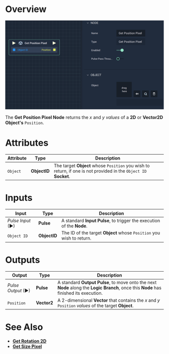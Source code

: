 # Overview

![The Get Position Pixel Node.](../../../.gitbook/assets/getpixelposition.png)

The **Get Position Pixel Node** returns the *x* and *y values* of a **2D** or **Vector2D Object's** `Position`.

# Attributes

|Attribute|Type|Description|
|---|---|---|
|`Object`| **ObjectID** | The target **Object** whose `Position` you wish to return, if one is not provided in the `Object ID` **Socket**.|

# Inputs

|Input|Type|Description|
|---|---|---|
|*Pulse Input* (►)|**Pulse**|A standard **Input Pulse**, to trigger the execution of the **Node**.|
|`Object ID`| **ObjectID** |  The ID of the target **Object** whose `Position` you wish to return.|

# Outputs

|Output|Type|Description|
|---|---|---|
|*Pulse Output* (►)|**Pulse**|A standard **Output Pulse**, to move onto the next **Node** along the **Logic Branch**, once this **Node** has finished its execution.|
| `Position` | **Vector2** | A 2-dimensional **Vector** that contains the *x* and *y* `Position` *values* of the target **Object**. |

# See Also

* [**Get Rotation 2D**](get-rotation-pixel.md)
* [**Get Size Pixel**](get-get-size-pixel.md)
  

